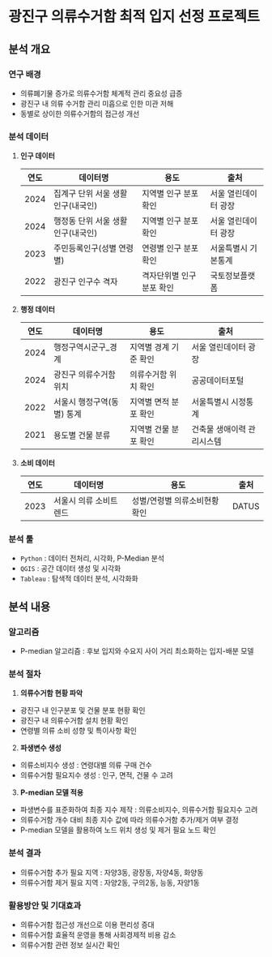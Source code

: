 # 광진구 의류수거함 최적 입지 선정 프로젝트
## 분석 개요

### 연구 배경
- 의류폐기물 증가로 의류수거함 체계적 관리 중요성 급증
- 광진구 내 의류 수거함 관리 미흡으로 인한 미관 저해
- 동별로 상이한 의류수거함의 접근성 개선  


### 분석 데이터
1. **인구 데이터**


    |연도|데이터명|용도|출처|    
    |--|--|--|--|  
    |2024| 집계구 단위 서울 생활인구(내국인) | 지역별 인구 분포 확인 |서울 열린데이터 광장|
    |2024| 행정동 단위 서울 생활인구(내국인) | 지역별 인구 분포 확인 |서울 열린데이터 광장|
    |2023| 주민등록인구(성별 연령별) | 연령별 인구 분포 확인 |서울특별시 기본통계|
    |2022| 광진구 인구수 격자 | 격자단위별 인구 분포 확인 |국토정보플랫폼|        
        

2. **행정 데이터**


    |연도|데이터명|용도|출처|    
    |--|--|--|--|  
    |2024| 행정구역시군구_경계 | 지역별 경계 기준 확인 |서울 열린데이터 광장|
    |2024| 광진구 의류수거함 위치 | 의류수거함 위치 확인 |공공데이터포털|
    |2022| 서울시 행정구역(동별) 통계 | 지역별 면적 분포 확인 |서울특별시 시정통계|
    |2021| 용도별 건물 분류 | 지역별 건물 분포 확인 |건축물 생애이력 관리시스템|  


3. **소비 데이터**
 

    |연도|데이터명|용도|출처|    
    |--|--|--|--|  
    |2023| 서울시 의류 소비트렌드 | 성별/연령별 의류소비현황 확인 |DATUS|


### 분석 툴
- `Python` : 데이터 전처리, 시각화, P-Median 분석
- `QGIS` : 공간 데이터 생성 및 시각화 
- `Tableau` : 탐색적 데이터 분석, 시각화화


## 분석 내용
### 알고리즘 
- P-median 알고리즘 : 후보 입지와 수요지 사이 거리 최소화하는 입지-배분 모델


### 분석 절차 
1. **의류수거함 현황 파악** 
- 광진구 내 인구분포 및 건물 분포 현황 확인
- 광진구 내 의류수거함 설치 현황 확인
- 연령별 의류 소비 성향 및 특이사항 확인

2. **파생변수 생성** 
- 의류소비지수 생성 : 연령대별 의류 구매 건수 
- 의류수거함 필요지수 생성 : 인구, 면적, 건물 수 고려

3. **P-median 모델 적용** 
- 파생변수를 표준화하여 최종 지수 제작 : 의류소비지수, 의류수거함 필요지수 고려
- 의류수거함 개수 대비 최종 지수 값에 따라 의류수거함 추가/제거 여부 결정
- P-median 모델을 활용하여 노드 위치 생성 및 제거 필요 노드 확인 

### 분석 결과
- 의류수거함 추가 필요 지역 :  자양3동, 광장동, 자양4동, 화양동
- 의류수거함 제거 필요  지역 :  자양2동, 구의2동, 능동, 자양1동

### 활용방안 및 기대효과
- 의류수거함 접근성 개선으로 이용 편리성 증대
- 의류수거함 효율적 운영을 통해 사회경제적 비용 감소
- 의류수거함 관련 정보 실시간 확인





